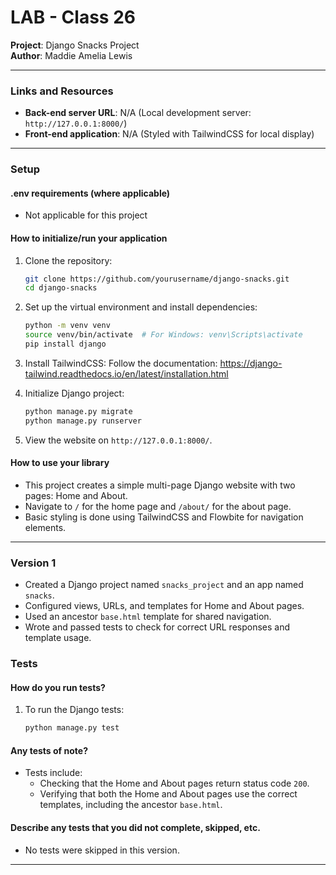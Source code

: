 
# LAB - Class 26 
**Project**: Django Snacks Project  
**Author**: Maddie Amelia Lewis

---

### Links and Resources

- **Back-end server URL**: N/A (Local development server: `http://127.0.0.1:8000/`)
- **Front-end application**: N/A (Styled with TailwindCSS for local display)

---

### Setup

#### .env requirements (where applicable)
- Not applicable for this project

#### How to initialize/run your application
1. Clone the repository:
   ```bash
   git clone https://github.com/yourusername/django-snacks.git
   cd django-snacks
   ```

2. Set up the virtual environment and install dependencies:
   ```bash
   python -m venv venv
   source venv/bin/activate  # For Windows: venv\Scripts\activate
   pip install django
   ```

3. Install TailwindCSS:
Follow the documentation: https://django-tailwind.readthedocs.io/en/latest/installation.html

4. Initialize Django project:
   ```bash
   python manage.py migrate
   python manage.py runserver
   ```

5. View the website on `http://127.0.0.1:8000/`.

#### How to use your library
- This project creates a simple multi-page Django website with two pages: Home and About.
- Navigate to `/` for the home page and `/about/` for the about page.
- Basic styling is done using TailwindCSS and Flowbite for navigation elements.

---

### Version 1

- Created a Django project named `snacks_project` and an app named `snacks`.
- Configured views, URLs, and templates for Home and About pages.
- Used an ancestor `base.html` template for shared navigation.
- Wrote and passed tests to check for correct URL responses and template usage.


### Tests

#### How do you run tests?
1. To run the Django tests:
   ```bash
   python manage.py test
   ```

#### Any tests of note?
- Tests include:
  - Checking that the Home and About pages return status code `200`.
  - Verifying that both the Home and About pages use the correct templates, including the ancestor `base.html`.

#### Describe any tests that you did not complete, skipped, etc.
- No tests were skipped in this version.

---
